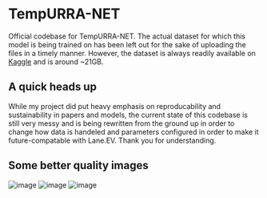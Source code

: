 # TempURRA-NET
Official codebase for TempURRA-NET.
The actual dataset for which this model is being trained on has been left out for the sake of uploading the files in a timely manner. 
However, the dataset is always readily available on [Kaggle](https://www.kaggle.com/datasets/manideep1108/tusimple/activity) and is around ~21GB.

## A quick heads up
While my project did put heavy emphasis on reproducability and sustainability in papers and models, the current state of this codebase is still very messy and is being rewritten from the ground up in order to change how data is handeled and parameters configured in order to make it future-compatable with Lane.EV. Thank you for understanding.

## Some better quality images
![image](https://github.com/krozzi/TempURRA-NET/assets/107476445/7f249038-345a-4ff8-83b5-0246cfc2228f)
![image](https://github.com/krozzi/TempURRA-NET/assets/107476445/118ab527-b2a1-4665-8072-c163b3004835)
![image](https://github.com/krozzi/TempURRA-NET/assets/107476445/5cbb8ac3-e65a-4745-bdf5-31ff12764d36)
